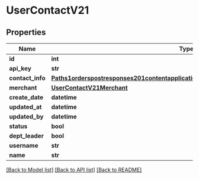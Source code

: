 # UserContactV21

## Properties
Name | Type | Description | Notes
------------ | ------------- | ------------- | -------------
**id** | **int** |  | 
**api_key** | **str** | Depricated | [optional] 
**contact_info** | [**Paths1orderspostresponses201contentapplication1jsonschemapropertiesoriginalConsignee**](Paths1orderspostresponses201contentapplication1jsonschemapropertiesoriginalConsignee.md) |  | [optional] 
**merchant** | [**UserContactV21Merchant**](UserContactV21Merchant.md) |  | [optional] 
**create_date** | **datetime** |  | [optional] 
**updated_at** | **datetime** |  | [optional] 
**updated_by** | **datetime** |  | [optional] 
**status** | **bool** |  | [optional] 
**dept_leader** | **bool** |  | [optional] 
**username** | **str** |  | [optional] 
**name** | **str** |  | [optional] 

[[Back to Model list]](../README.md#documentation-for-models) [[Back to API list]](../README.md#documentation-for-api-endpoints) [[Back to README]](../README.md)

